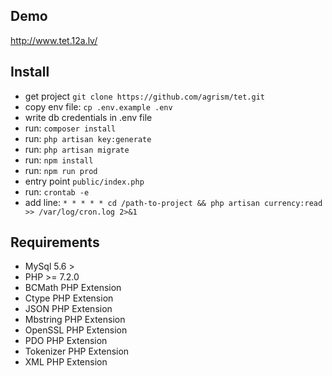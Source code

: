 ## Demo

http://www.tet.12a.lv/


## Install

- get project ```git clone https://github.com/agrism/tet.git```
- copy env file: ```cp .env.example .env```
- write db credentials in .env file
- run: ```composer install```
- run: ```php artisan key:generate```
- run: ```php artisan migrate```
- run: ```npm install```
- run: ```npm run prod```
- entry point ```public/index.php```
- run: ```crontab -e```
- add line: ```* * * * * cd /path-to-project && php artisan currency:read >> /var/log/cron.log 2>&1```


## Requirements

- MySql 5.6 >
- PHP >= 7.2.0
- BCMath PHP Extension
- Ctype PHP Extension
- JSON PHP Extension
- Mbstring PHP Extension
- OpenSSL PHP Extension
- PDO PHP Extension
- Tokenizer PHP Extension
- XML PHP Extension
